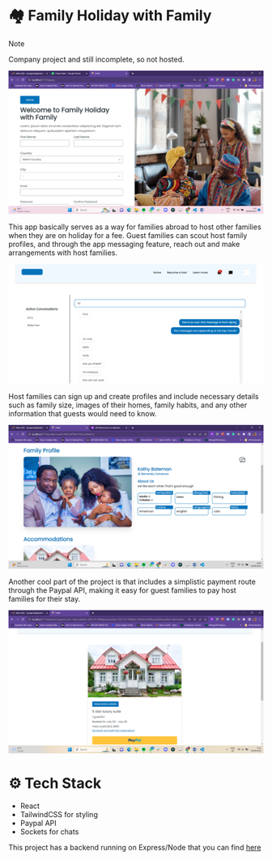 # 🏘️ Family Holiday with Family
> [!NOTE]
> Company project and still incomplete, so not hosted.

![Sign up page](<Screenshot (208).png>)

This app basically serves as a way for families abroad to host other families when they are on holiday for a fee. Guest families can scout host family profiles, and through the app messaging feature, reach out and make arrangements with host families. 

![Chat page](<Screenshot (164).png>)


Host families can sign up and create profiles and include necessary details such as family size, images of their homes, family habits, and any other information that guests would need to know.

![Family profile](<Screenshot (225).png>)

Another cool part of the project is that includes a simplistic payment route through the Paypal API, making it easy for guest families to pay host families for their stay.

![Payment page](<Screenshot (220).png>)

# ⚙️ Tech Stack
- React
- TailwindCSS for styling
- Paypal API 
- Sockets for chats
  
This project has a backend running on Express/Node that you can find [here](https://github.com/Njong392/Family-holiday-backend)